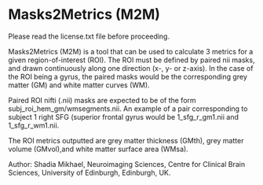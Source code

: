 # Masks2Metrics (M2M)
Please read the license.txt file before proceeding. 

Masks2Metrics (M2M) is a tool that can be used to calculate 3 metrics for a given region-of-interest (ROI). The ROI must be defined by paired nii masks, and drawn continuously along one direction (x-, y- or z-axis). In the case of the ROI being a gyrus, the paired masks would be the corresponding grey matter (GM) and white matter curves (WM).

Paired ROI nifti (.nii) masks are expected to be of the form subj_roi_hem_gm/wmsegments.nii. An example of a pair corresponding to subject 1 right SFG (superior frontal gyrus would be 1_sfg_r_gm1.nii and 1_sfg_r_wm1.nii.

The ROI metrics outputted are grey matter thickness (GMth), grey matter volume (GMvol),and white matter surface area (WMsa).

Author: Shadia Mikhael, Neuroimaging Sciences, Centre for Clinical Brain Sciences, University of Edinburgh, Edinburgh, UK.
